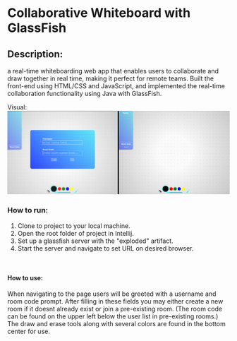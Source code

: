 # Collaborative Whiteboard with GlassFish

## Description:
a real-time whiteboarding web app that enables users to collaborate
and draw together in real time, making it perfect for remote teams.
Built the front-end using HTML/CSS and JavaScript, and implemented 
the real-time collaboration functionality using Java with GlassFish.


Visual: ![screenshot](/src/main/webapp/Assets/screenshot.jpg)


### How to run:
1. Clone to project to your local machine.
2. Open the root folder of project in Intellij.
3. Set up a glassfish server with the "exploded" artifact.
4. Start the server and navigate to set URL on desired browser.

<br>

#### How to use:
When navigating to the page users will be greeted with a username
and room code prompt. After filling in these fields you may either
create a new room if it doesnt already exist or join a pre-existing 
room. (The room code can be found on the upper left below the user list
in pre-existing rooms.) The draw and erase tools along with several 
colors are found in the bottom center for use.